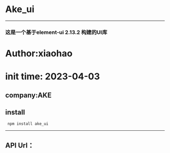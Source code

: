 <!--
 * @Author: xiaoHao
-->
# Ake_ui
___
### 这是一个基于element-ui 2.13.2 构建的UI库
# Author:xiaohao 
# init time: 2023-04-03
## company:AKE

## install
`` npm install ake_ui``
___

## API Url：